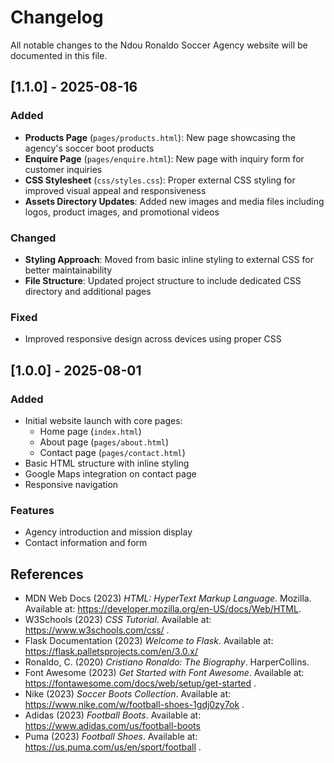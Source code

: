 # Changelog

All notable changes to the Ndou Ronaldo Soccer Agency website will be documented in this file.


## [1.1.0] - 2025-08-16

### Added
- **Products Page** (`pages/products.html`): New page showcasing the agency's soccer boot products
- **Enquire Page** (`pages/enquire.html`): New page with inquiry form for customer inquiries
- **CSS Stylesheet** (`css/styles.css`): Proper external CSS styling for improved visual appeal and responsiveness
- **Assets Directory Updates**: Added new images and media files including logos, product images, and promotional videos

### Changed
- **Styling Approach**: Moved from basic inline styling to external CSS for better maintainability
- **File Structure**: Updated project structure to include dedicated CSS directory and additional pages

### Fixed
- Improved responsive design across devices using proper CSS

## [1.0.0] - 2025-08-01

### Added
- Initial website launch with core pages:
  - Home page (`index.html`)
  - About page (`pages/about.html`)
  - Contact page (`pages/contact.html`)
- Basic HTML structure with inline styling
- Google Maps integration on contact page
- Responsive navigation

### Features
- Agency introduction and mission display
- Contact information and form

## References

- MDN Web Docs (2023) *HTML: HyperText Markup Language*. Mozilla. Available at: https://developer.mozilla.org/en-US/docs/Web/HTML.
- W3Schools (2023) *CSS Tutorial*. Available at: https://www.w3schools.com/css/ .
- Flask Documentation (2023) *Welcome to Flask*. Available at: https://flask.palletsprojects.com/en/3.0.x/ 
- Ronaldo, C. (2020) *Cristiano Ronaldo: The Biography*. HarperCollins.
- Font Awesome (2023) *Get Started with Font Awesome*. Available at: https://fontawesome.com/docs/web/setup/get-started .
- Nike (2023) *Soccer Boots Collection*. Available at: https://www.nike.com/w/football-shoes-1gdj0zy7ok .
- Adidas (2023) *Football Boots*. Available at: https://www.adidas.com/us/football-boots 
- Puma (2023) *Football Shoes*. Available at: https://us.puma.com/us/en/sport/football .
